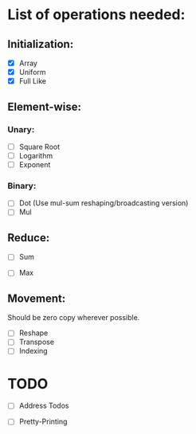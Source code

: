 # List of operations needed:


## Initialization:

- [x] Array
- [x] Uniform
- [x] Full Like

## Element-wise:

### Unary:

- [ ] Square Root
- [ ] Logarithm
- [ ] Exponent

### Binary:

- [ ] Dot (Use mul-sum reshaping/broadcasting version)
- [ ] Mul

## Reduce:

- [ ] Sum
- [ ] Max


## Movement:

Should be zero copy wherever possible.

- [ ] Reshape
- [ ] Transpose
- [ ] Indexing

# TODO

- [ ] Address Todos
- [ ] Pretty-Printing

